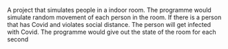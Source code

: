 A project that simulates people in a indoor room. The programme would simulate random movement of each person in the room. If there is a person that has Covid and violates
social distance. The person will get infected with Covid. The programme would give out the state of the room for each second
